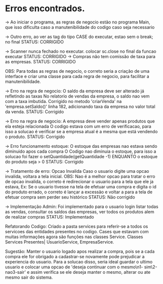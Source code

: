 # Erros encontrados.

-> Ao iniciar o programa, as regras de negocio estão no programa Main, que isso dificulta caso a manutenibilidade do codigo caso seja necessario


-> Outro erro, ao ver as tag do tipo CASE do executar, estao sem o break; no final
    STATUS: CORRIGIDO

-> Scanner nunca fechado no executar.
    colocar sc.close no final da funcao executar
    STATUS: CORRIGIDO
-> Compras não tem comissão de taxa para as empresas.
    STATUS: CORRIGIDO

OBS: Para todas as regras de negocio, o correto seria a criação de uma interface e criar uma classe para cada regra de negocio, para facilitar a 
    manutenibilidade.

-> Erro na regra de negocio: O saldo da empresa deve ser alterado já refletindo as taxas
   No relatorio de vendas da empresa, o saldo nao vem com a taxa imbutida.
   Corrigido no metodo 'criarVenda' na 'empresa.setSaldo()' linha 182, adicionando taxa da empresa no valor total da venda.
   STATUS: Corrigido

-> Erro na regra de negocio: A empresa deve vender apenas produtos que ela esteja relacionada
                             O codigo estava com um erro de verificacao, para isso a solucao é verificar se a empresa atual é a mesma que está vendendo o produto.
                             STATUS: Corrigido

-> Erro funcionamento estoque: O estoque das empresas nao estava sendo diminuido apos cada compra 
                                O Codigo nao diminuia o estoque, para isso a solucao foi fazer o setQuantidade(getQuantidade -1) ENQUANTO o estoque do produto seja > 0
                                STATUS: Corrigido

-> Tratamento de erro: Opcao Invalida
                        Caso o usuario digite uma opcao invalida, voltara a tela inicial.
                        OBS: Nao é a melhor opcao para tratar o erro de opcao invalida, o correto é redirecionar o usuario para a tela que ele ja estava, 
                        Ex: Se o usuario tivesse na tela de efetuar uma compra e digita o id do produto errado, o correto é lançar a excessão e voltar a para a
                            tela de efetuar compra sem perder seu histórico
                            STATUS:  Não corrigido

-> Implementação Admin: 
                    Foi implementado para o usuario login listar todas as vendas, consultar os saldos das empresas, ver todos os produtos alem de realizar compras
                    STATUS: Implementado

Refatorando Codigo: Criado a pasta services para referir-se a todos os servicoes das entidades presentes no codigo.
                    Cases que estavam com muitas informações agora são funções nas classes Service.
                    Classes Services Presentes| UsuarioService, EmpresaService.
                    

Sugestão: Manter o usuario logado apos realizar a compra, pois se a cada compra ele for obrigado a cadastrar-se novamente pode 
          prejudicar a experiencia do usuario.
          Para a solucao disso, seria ideal guardar o ultimo usuario e colocar uma opcao de 'deseja continuar com o mesmo\n1- sim\2-nao3-sair'
          e assim verifica se ele deseja manter o mesmo, alterar ou ate mesmo sair do sistema.